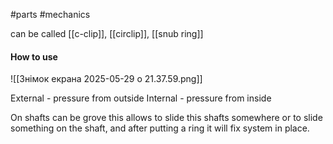 
#parts #mechanics 

can be called [[c-clip]], [[circlip]], [[snub ring]] 
####  How to use 
![[Знімок екрана 2025-05-29 о 21.37.59.png]]

External - pressure from outside 
Internal - pressure from inside 

On shafts can be grove this allows to slide this shafts somewhere or to slide something on the shaft, and after putting a ring it will fix system in place.


